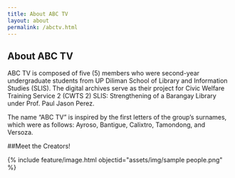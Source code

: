 ```yaml
---
title: About ABC TV
layout: about
permalink: /abctv.html
---
```


## About ABC TV

ABC TV is composed of five (5) members who were second-year undergraduate students from UP Diliman School of Library and Information Studies (SLIS). The digital archives serve as their project for Civic Welfare Training Service 2 (CWTS 2) SLIS: Strengthening of a Barangay Library under Prof. Paul Jason Perez.

The name “ABC TV” is inspired by the first letters of the group’s surnames, which were as follows: Ayroso, Bantigue, Calixtro, Tamondong, and Versoza.

##Meet the Creators!

{% include feature/image.html objectid="assets/img/sample people.png" %}

